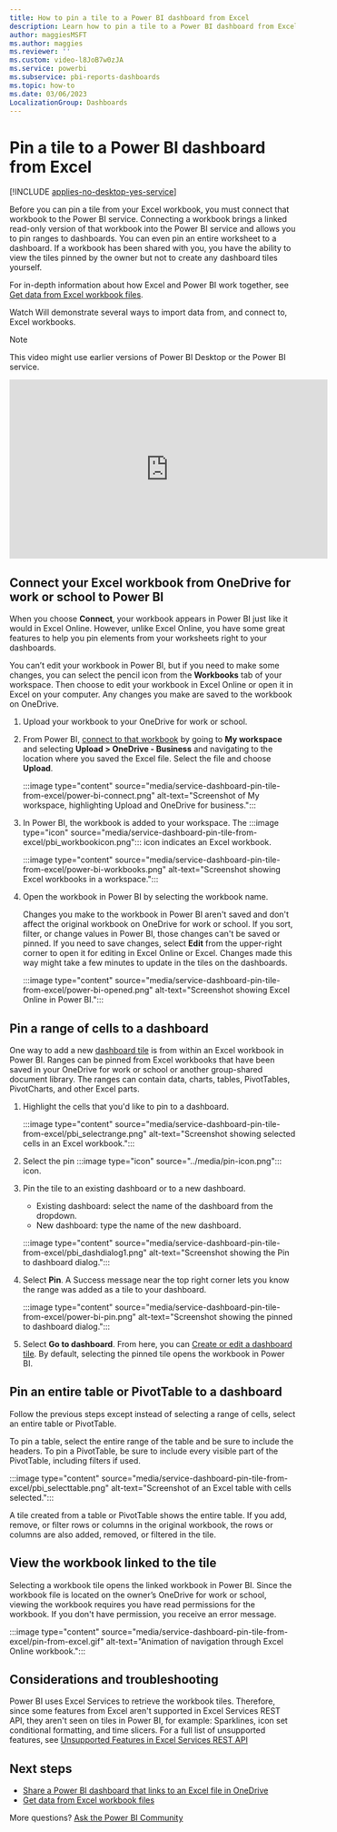 ```yaml
---
title: How to pin a tile to a Power BI dashboard from Excel
description: Learn how to pin a tile to a Power BI dashboard from Excel on OneDrive for work or school with pin ranges, charts, and tables.
author: maggiesMSFT
ms.author: maggies
ms.reviewer: ''
ms.custom: video-l8JoB7w0zJA
ms.service: powerbi
ms.subservice: pbi-reports-dashboards
ms.topic: how-to
ms.date: 03/06/2023
LocalizationGroup: Dashboards
---
```

# Pin a tile to a Power BI dashboard from Excel

[!INCLUDE [applies-no-desktop-yes-service](../includes/applies-no-desktop-yes-service.md)]

Before you can pin a tile from your Excel workbook, you must connect that workbook to the Power BI service. Connecting a workbook brings a linked read-only version of that workbook into the Power BI service and allows you to pin ranges to dashboards. You can even pin an entire worksheet to a dashboard.
If a workbook has been shared with you, you have the ability to view the tiles pinned by the owner but not to create any dashboard tiles yourself.

For in-depth information about how Excel and Power BI work together, see [Get data from Excel workbook files](/power-bi/connect-data/service-excel-workbook-files).

Watch Will demonstrate several ways to import data from, and connect to, Excel workbooks.

> [!NOTE]
> This video might use earlier versions of Power BI Desktop or the Power BI service.

<iframe width="560" height="315" src="https://www.youtube.com/embed/l8JoB7w0zJA" frameborder="0" allowfullscreen></iframe>

## Connect your Excel workbook from OneDrive for work or school to Power BI

When you choose **Connect**, your workbook appears in Power BI just like it would in Excel Online. However, unlike Excel Online, you have some great features to help you pin elements from your worksheets right to your dashboards.

You can’t edit your workbook in Power BI, but if you need to make some changes, you can select the pencil icon from the **Workbooks** tab of your workspace. Then choose to edit your workbook in Excel Online or open it in Excel on your computer. Any changes you make are saved to the workbook on OneDrive.

1. Upload your workbook to your OneDrive for work or school.

1. From Power BI, [connect to that workbook](../connect-data/service-excel-workbook-files.md) by going to **My workspace** and selecting **Upload > OneDrive - Business** and navigating to the location where you saved the Excel file. Select the file and choose **Upload**.

    :::image type="content" source="media/service-dashboard-pin-tile-from-excel/power-bi-connect.png" alt-text="Screenshot of My workspace, highlighting Upload and OneDrive for business.":::

1. In Power BI, the workbook is added to your workspace. The :::image type="icon" source="media/service-dashboard-pin-tile-from-excel/pbi_workbookicon.png"::: icon indicates an Excel workbook.

    :::image type="content" source="media/service-dashboard-pin-tile-from-excel/power-bi-workbooks.png" alt-text="Screenshot showing Excel workbooks in a workspace.":::

1. Open the workbook in Power BI by selecting the workbook name.

    Changes you make to the workbook in Power BI aren't saved and don't affect the original workbook on OneDrive for work or school. If you sort, filter, or change values in Power BI, those changes can't be saved or pinned. If you need to save changes, select **Edit** from the upper-right corner to open it for editing in Excel Online or Excel. Changes made this way might take a few minutes to update in the tiles on the dashboards.

    :::image type="content" source="media/service-dashboard-pin-tile-from-excel/power-bi-opened.png" alt-text="Screenshot showing Excel Online in Power BI.":::

## Pin a range of cells to a dashboard

One way to add a new [dashboard tile](../consumer/end-user-tiles.md) is from within an Excel workbook in Power BI. Ranges can be pinned from Excel workbooks that have been saved in your OneDrive for work or school or another group-shared document library. The ranges can contain data, charts, tables, PivotTables, PivotCharts, and other Excel parts.

1. Highlight the cells that you'd like to pin to a dashboard.

    :::image type="content" source="media/service-dashboard-pin-tile-from-excel/pbi_selectrange.png" alt-text="Screenshot showing selected cells in an Excel workbook.":::

1. Select the pin :::image type="icon" source="../media/pin-icon.png"::: icon.
1. Pin the tile to an existing dashboard or to a new dashboard.

   * Existing dashboard: select the name of the dashboard from the dropdown.
   * New dashboard: type the name of the new dashboard.

    :::image type="content" source="media/service-dashboard-pin-tile-from-excel/pbi_dashdialog1.png" alt-text="Screenshot showing the Pin to dashboard dialog.":::

1. Select **Pin**. A Success message near the top right corner lets you know the range was added as a tile to your dashboard.

    :::image type="content" source="media/service-dashboard-pin-tile-from-excel/power-bi-pin.png" alt-text="Screenshot showing the pinned to dashboard dialog.":::

1. Select **Go to dashboard**. From here, you can [Create or edit a dashboard tile](service-dashboard-edit-tile.md). By default, selecting the pinned tile opens the workbook in Power BI.

## Pin an entire table or PivotTable to a dashboard

Follow the previous steps except instead of selecting a range of cells, select an entire table or PivotTable.

To pin a table, select the entire range of the table and be sure to include the headers. To pin a PivotTable, be sure to include every visible part of the PivotTable, including filters if used.

 :::image type="content" source="media/service-dashboard-pin-tile-from-excel/pbi_selecttable.png" alt-text="Screenshot of an Excel table with cells selected.":::

A tile created from a table or PivotTable shows the entire table. If you add, remove, or filter rows or columns in the original workbook, the rows or columns are also added, removed, or filtered in the tile.

## View the workbook linked to the tile

Selecting a workbook tile opens the linked workbook in Power BI. Since the workbook file is located on the owner’s OneDrive for work or school, viewing the workbook requires you have read permissions for the workbook. If you don't have permission, you receive an error message.

 :::image type="content" source="media/service-dashboard-pin-tile-from-excel/pin-from-excel.gif" alt-text="Animation of navigation through Excel Online workbook.":::

## Considerations and troubleshooting

Power BI uses Excel Services to retrieve the workbook tiles. Therefore, since some features from Excel aren't supported in Excel Services REST API, they aren't seen on tiles in Power BI, for example: Sparklines, icon set conditional formatting, and time slicers. For a full list of unsupported features, see [Unsupported Features in Excel Services REST API](/sharepoint/dev/general-development/unsupported-features-in-excel-services-rest-api)

## Next steps

* [Share a Power BI dashboard that links to an Excel file in OneDrive](../collaborate-share/service-share-dashboard-that-links-to-excel-onedrive.md)
* [Get data from Excel workbook files](../connect-data/service-excel-workbook-files.md)

More questions? [Ask the Power BI Community](https://community.powerbi.com/)
